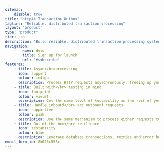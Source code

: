 ```yaml
---
sitemap:
    disable: true
title: "http4k Transaction Outbox"
tagline: "Reliable, distributed transaction processing"
layout: "product"
type: "product"
tier: pro
description: "Build reliable, distributed transaction processing systems using the http4k Transaction Outbox pattern"
navigation:
    -   name: docs
        title: Sign up for launch
        url: '#subscribe'
features:
    - title: Async</br>processing
      icon: support
      colour: indigo
      description: Process HTTP requests asynchronously, freeing up your application to handle other tasks.
    - title: Built with</br> testing in mind
      icon: footprint
      colour: violet
      description: Get the same level of testability as the rest of your http4k application, with in-memory implementations and usage of `HttpHandler`.
    - title: Handle inbound</br> and outbound requests
      icon: supportive
      colour: pink
      description: Use the same mechanism to process either requests to your application or to other services.
    - title: Out-of-the-box</br> resilience
      icon: testability
      colour: blue
      description: Leverage database transactions, retries and error handling to ensure your messages are processed reliably.
email_form_id: 8b025c558c
---
```

